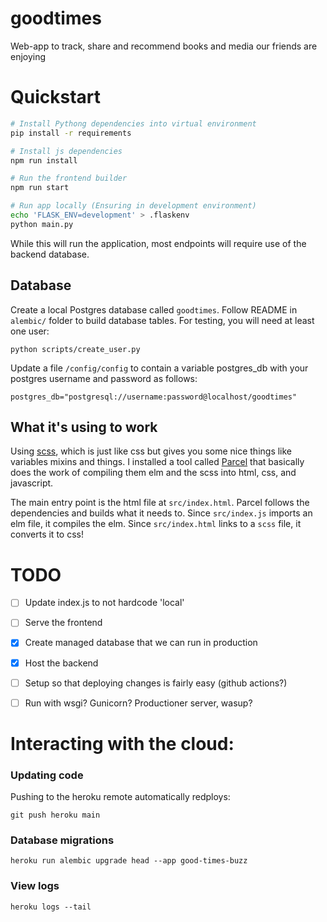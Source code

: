 # goodtimes
Web-app to track, share and recommend books and media our friends are enjoying

# Quickstart

```sh
# Install Pythong dependencies into virtual environment
pip install -r requirements

# Install js dependencies
npm run install

# Run the frontend builder 
npm run start

# Run app locally (Ensuring in development environment)
echo 'FLASK_ENV=development' > .flaskenv
python main.py
```

While this will run the application, most endpoints will require use of the backend database. 

## Database

Create a local Postgres database called `goodtimes`. Follow README in `alembic/` folder to build
database tables. For testing, you will need at least one user:

```shell script
python scripts/create_user.py
```

Update a file `/config/config` to contain a variable postgres_db with your postgres username and password as follows:

```
postgres_db="postgresql://username:password@localhost/goodtimes"
```

## What it's using to work

Using [scss](https://sass-lang.com/), which is just like css but gives you some nice things like variables mixins and things. I installed a tool called [Parcel](https://parceljs.org/) that basically does the work of compiling them elm and the scss into html, css, and javascript.

The main entry point is the html file at `src/index.html`.
Parcel follows the dependencies and builds what it needs to. Since `src/index.js` imports an elm file, it compiles the elm. Since `src/index.html` links to a `scss` file, it converts it to css!

# TODO
  - [ ] Update index.js to not hardcode 'local'
  - [ ] Serve the frontend
  - [x] Create managed database that we can run in production
  - [x] Host the backend
  - [ ] Setup so that deploying changes is fairly easy (github actions?)
  - [ ] Run with wsgi? Gunicorn? Productioner server, wasup?



# Interacting with the cloud:

### Updating code

Pushing to the heroku remote automatically redploys:

`git push heroku main`


### Database migrations

`heroku run alembic upgrade head --app good-times-buzz`


### View logs

`heroku logs --tail`
